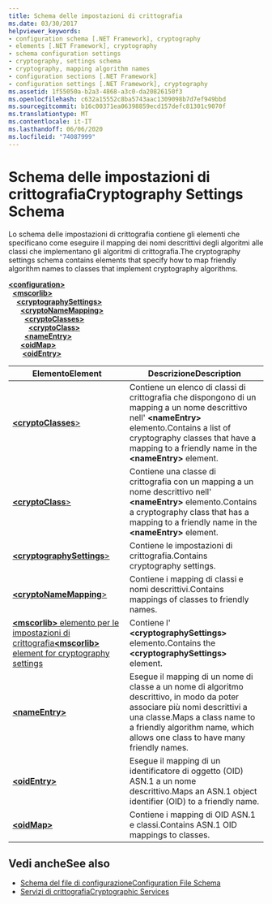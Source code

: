 ```yaml
---
title: Schema delle impostazioni di crittografia
ms.date: 03/30/2017
helpviewer_keywords:
- configuration schema [.NET Framework], cryptography
- elements [.NET Framework], cryptography
- schema configuration settings
- cryptography, settings schema
- cryptography, mapping algorithm names
- configuration sections [.NET Framework]
- configuration settings [.NET Framework], cryptography
ms.assetid: 1f55050a-b2a3-4868-a3c0-da20826150f3
ms.openlocfilehash: c632a15552c8ba5743aac1309098b7d7ef949bbd
ms.sourcegitcommit: b16c00371ea06398859ecd157defc81301c9070f
ms.translationtype: MT
ms.contentlocale: it-IT
ms.lasthandoff: 06/06/2020
ms.locfileid: "74087999"
---
```

# <a name="cryptography-settings-schema"></a><span data-ttu-id="ab810-102">Schema delle impostazioni di crittografia</span><span class="sxs-lookup"><span data-stu-id="ab810-102">Cryptography Settings Schema</span></span>
<span data-ttu-id="ab810-103">Lo schema delle impostazioni di crittografia contiene gli elementi che specificano come eseguire il mapping dei nomi descrittivi degli algoritmi alle classi che implementano gli algoritmi di crittografia.</span><span class="sxs-lookup"><span data-stu-id="ab810-103">The cryptography settings schema contains elements that specify how to map friendly algorithm names to classes that implement cryptography algorithms.</span></span>  
  
[**\<configuration>**](../configuration-element.md)\
&nbsp;&nbsp;[**\<mscorlib>**](mscorlib-element-for-cryptography-settings.md)\
&nbsp;&nbsp;&nbsp;&nbsp;[**\<cryptographySettings>**](cryptographysettings-element.md)\
&nbsp;&nbsp;&nbsp;&nbsp;&nbsp;&nbsp;[**\<cryptoNameMapping>**](cryptonamemapping-element.md)\
&nbsp;&nbsp;&nbsp;&nbsp;&nbsp;&nbsp;&nbsp;&nbsp;[**\<cryptoClasses>**](cryptoclasses-element.md)\
&nbsp;&nbsp;&nbsp;&nbsp;&nbsp;&nbsp;&nbsp;&nbsp;&nbsp;&nbsp;[**\<cryptoClass>**](cryptoclass-element.md)\
&nbsp;&nbsp;&nbsp;&nbsp;&nbsp;&nbsp;&nbsp;&nbsp;[**\<nameEntry>**](nameentry-element.md)\
&nbsp;&nbsp;&nbsp;&nbsp;&nbsp;&nbsp;[**\<oidMap>**](oidmap-element.md)\
&nbsp;&nbsp;&nbsp;&nbsp;&nbsp;&nbsp;&nbsp;[**\<oidEntry>**](oidentry-element.md)

|<span data-ttu-id="ab810-104">Elemento</span><span class="sxs-lookup"><span data-stu-id="ab810-104">Element</span></span>|<span data-ttu-id="ab810-105">Descrizione</span><span class="sxs-lookup"><span data-stu-id="ab810-105">Description</span></span>|  
|-------------|-----------------|  
|[**\<cryptoClasses**>](cryptoclasses-element.md)|<span data-ttu-id="ab810-106">Contiene un elenco di classi di crittografia che dispongono di un mapping a un nome descrittivo nell' **\<nameEntry>** elemento.</span><span class="sxs-lookup"><span data-stu-id="ab810-106">Contains a list of cryptography classes that have a mapping to a friendly name in the **\<nameEntry>** element.</span></span>|  
|[**\<cryptoClass**>](cryptoclass-element.md)|<span data-ttu-id="ab810-107">Contiene una classe di crittografia con un mapping a un nome descrittivo nell' **\<nameEntry>** elemento.</span><span class="sxs-lookup"><span data-stu-id="ab810-107">Contains a cryptography class that has a mapping to a friendly name in the **\<nameEntry>** element.</span></span>|  
|[**\<cryptographySettings**>](cryptographysettings-element.md)|<span data-ttu-id="ab810-108">Contiene le impostazioni di crittografia.</span><span class="sxs-lookup"><span data-stu-id="ab810-108">Contains cryptography settings.</span></span>|  
|[**\<cryptoNameMapping**>](cryptonamemapping-element.md)|<span data-ttu-id="ab810-109">Contiene i mapping di classi e nomi descrittivi.</span><span class="sxs-lookup"><span data-stu-id="ab810-109">Contains mappings of classes to friendly names.</span></span>|  
|[<span data-ttu-id="ab810-110">**\<mscorlib>** elemento per le impostazioni di crittografia</span><span class="sxs-lookup"><span data-stu-id="ab810-110">**\<mscorlib>** element for cryptography settings</span></span>](mscorlib-element-for-cryptography-settings.md)|<span data-ttu-id="ab810-111">Contiene l' **\<cryptographySettings>** elemento.</span><span class="sxs-lookup"><span data-stu-id="ab810-111">Contains the **\<cryptographySettings>** element.</span></span>|  
|[**\<nameEntry>**](nameentry-element.md)|<span data-ttu-id="ab810-112">Esegue il mapping di un nome di classe a un nome di algoritmo descrittivo, in modo da poter associare più nomi descrittivi a una classe.</span><span class="sxs-lookup"><span data-stu-id="ab810-112">Maps a class name to a friendly algorithm name, which allows one class to have many friendly names.</span></span>|  
|[**\<oidEntry>**](oidentry-element.md)|<span data-ttu-id="ab810-113">Esegue il mapping di un identificatore di oggetto (OID) ASN.1 a un nome descrittivo.</span><span class="sxs-lookup"><span data-stu-id="ab810-113">Maps an ASN.1 object identifier (OID) to a friendly name.</span></span>|  
|[**\<oidMap>**](oidmap-element.md)|<span data-ttu-id="ab810-114">Contiene i mapping di OID ASN.1 e classi.</span><span class="sxs-lookup"><span data-stu-id="ab810-114">Contains ASN.1 OID mappings to classes.</span></span>|  
  
## <a name="see-also"></a><span data-ttu-id="ab810-115">Vedi anche</span><span class="sxs-lookup"><span data-stu-id="ab810-115">See also</span></span>

- [<span data-ttu-id="ab810-116">Schema del file di configurazione</span><span class="sxs-lookup"><span data-stu-id="ab810-116">Configuration File Schema</span></span>](../index.md)
- [<span data-ttu-id="ab810-117">Servizi di crittografia</span><span class="sxs-lookup"><span data-stu-id="ab810-117">Cryptographic Services</span></span>](../../../../standard/security/cryptographic-services.md)

